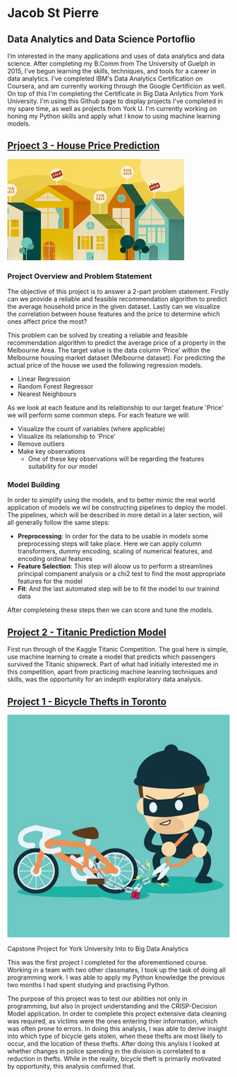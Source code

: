 # Jacob St Pierre
## Data Analytics and Data Science Portoflio

I’m interested in the many applications and uses of data analytics and data science. After completing my B.Comm from The University of Guelph in 2015, I've begun learning the skills, techniques, and tools for a career in data analytics. I've completed IBM's Data Analytics Certification on Coursera, and am currently working through the Google Certificion as well. On top of this I'm completing the Certificate in Big Data Anlytics from York University. I'm using this Github page to display projects I've completed in my spare time, as well as projects from York U. I'm currently working on honing my Python skills and apply what I know to using machine learning models.

## [Prjoect 3 - House Price Prediction](https://github.com/jacobstpierre/Melbourne-Housing-Market)
![](images/melb_house.png)
### Project Overview and Problem Statement
The objective of this project is to answer a 2-part problem statement. Firstly can we provide a reliable and feasible recommendation algorithm to predict the average household price in the given dataset.  Lastly can we visualize the correlation between house features and the price to determine which ones affect price the most?

This problem can be solved by creating a reliable and feasible recommendation algorithm to predict the average price of a property in the Melbourne Area. The target value is the data column ‘Price’ within the Melbourne housing market dataset (Melbourne dataset). For predicting the actual price of the house we used the following regression models. 
- Linear Regression
- Random Forest Regressor
- Nearest Neighbours

As we look at each feature and its relaitionship to our target feature 'Price' we will perform some common steps. For each feature we will:
- Visualize the count of variables (where applicable)
- Visualize its relationship to 'Price'
- Remove outliers 
- Make key observations
    - One of these key observations will be regarding the features suitability for our model
    
### Model Building
In order to simplify using the models, and to better mimic the real world application of models we wil be constructing pipelines to deploy the model. The pipelines, which will be described in more detail in a later section, will all generally follow the same steps:
- __Preprocessing__: In order for the data to be usable in models some preprocessing steps will take place. Here we can apply column transformers, dummy encoding, scaling of numerical features, and encoding ordinal features
- __Feature Selection__: This step will aloow us to perform a streamlines principal companent analysis or a chi2 test to find the most appropriate features for the model
- __Fit__: And the last automated step will be to fit the model to our trainind data

After completeing these steps then we can score and tune the models.


## [Project 2 - Titanic Prediction Model](https://github.com/jacobstpierre/Titanic-Prediction-Model/blob/main/Kaggle%20Titanic%20ML.ipynb)
First run through of the Kaggle Titanic Competition. The goal here is simple, use machine learning to create a model that predicts which passengers survived the Titanic shipwreck. Part of what had initially interested me in this competition, apart from practicing machine leanring techniques and skills, was the opportunity for an indepth exploratory data analysis.

## [Project 1 - Bicycle Thefts in Toronto](https://github.com/jacobstpierre/Bicycle-Theft-in-Toronto)
![](images/bike_thief_cartoon.jpeg)

Capstone Project for York University Into to Big Data Analytics

This was the first project I completed for the aforementioned course. Working in a team with two other classmates, I took up the task of doing all programming work. I was able to apply my Python knowledge the previous two months I had spent studying and practising Python.

The purpose of this project was to test our abilities not only in programming, but also in project understanding and the CRISP-Decision Model application. In order to complete this project extensive data cleaning was required, as victims were the ones entering thier information, which was often prone to errors. In doing this analysis, I was able to derive insight into which type of bicycle gets stolen, when these thefts are most likely to occur, and the location of these thefts. After doing this anylsis I looked at whether changes in police spending in the division is correlated to a reduction in thefts. While in the reality, bicycle theft is primarily motivated by opportunity, this analysis confirmed that.
